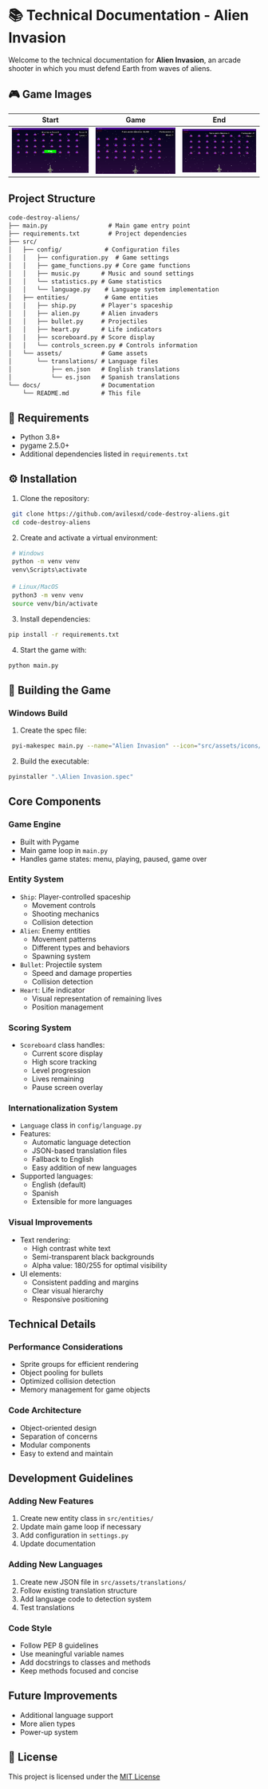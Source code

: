 # 📚 Technical Documentation - Alien Invasion

Welcome to the technical documentation for **Alien Invasion**, an arcade shooter in which you must defend Earth from waves of aliens.

## 🎮 Game Images

 | Start | Game | End |
 |-------|------|-----|
 | ![Start][game_start_url] | ![Game][game_score_url] | ![End][game_over_url] |

## Project Structure

```
code-destroy-aliens/
├── main.py                 # Main game entry point
├── requirements.txt        # Project dependencies
├── src/
│   ├── config/            # Configuration files
│   │   ├── configuration.py  # Game settings
│   │   ├── game_functions.py # Core game functions
│   │   ├── music.py      # Music and sound settings
│   │   └── statistics.py # Game statistics
│   │   └── language.py    # Language system implementation
│   ├── entities/          # Game entities
│   │   ├── ship.py       # Player's spaceship
│   │   ├── alien.py      # Alien invaders
│   │   ├── bullet.py     # Projectiles
│   │   ├── heart.py      # Life indicators
│   │   ├── scoreboard.py # Score display
│   │   └── controls_screen.py # Controls information
│   └── assets/           # Game assets
│       └── translations/ # Language files
│           ├── en.json   # English translations
│           └── es.json   # Spanish translations
└── docs/                 # Documentation
    └── README.md         # This file
```

## 🧰 Requirements

- Python 3.8+
- pygame 2.5.0+
- Additional dependencies listed in `requirements.txt`

## ⚙️ Installation

1. Clone the repository:

```bash
 git clone https://github.com/avilesxd/code-destroy-aliens.git
 cd code-destroy-aliens
```

2. Create and activate a virtual environment:

```bash
 # Windows
 python -m venv venv
 venv\Scripts\activate
 
 # Linux/MacOS
 python3 -m venv venv
 source venv/bin/activate
 ```

 3. Install dependencies:

 ```bash
 pip install -r requirements.txt
 ```

4. Start the game with:

 ```bash
 python main.py
 ```

## 🧱 Building the Game

### Windows Build

1. Create the spec file:

```bash
 pyi-makespec main.py --name="Alien Invasion" --icon="src/assets/icons/icon.ico" --onefile --noconsole --add-data="src;src" --version-file="version.txt"
 ```

 2. Build the executable:

 ```bash
 pyinstaller ".\Alien Invasion.spec"
 ```

## Core Components

### Game Engine

- Built with Pygame
- Main game loop in `main.py`
- Handles game states: menu, playing, paused, game over

### Entity System

- `Ship`: Player-controlled spaceship
  - Movement controls
  - Shooting mechanics
  - Collision detection
- `Alien`: Enemy entities
  - Movement patterns
  - Different types and behaviors
  - Spawning system
- `Bullet`: Projectile system
  - Speed and damage properties
  - Collision detection
- `Heart`: Life indicator
  - Visual representation of remaining lives
  - Position management

### Scoring System

- `Scoreboard` class handles:
  - Current score display
  - High score tracking
  - Level progression
  - Lives remaining
  - Pause screen overlay

### Internationalization System

- `Language` class in `config/language.py`
- Features:
  - Automatic language detection
  - JSON-based translation files
  - Fallback to English
  - Easy addition of new languages
- Supported languages:
  - English (default)
  - Spanish
  - Extensible for more languages

### Visual Improvements

- Text rendering:
  - High contrast white text
  - Semi-transparent black backgrounds
  - Alpha value: 180/255 for optimal visibility
- UI elements:
  - Consistent padding and margins
  - Clear visual hierarchy
  - Responsive positioning

## Technical Details

### Performance Considerations

- Sprite groups for efficient rendering
- Object pooling for bullets
- Optimized collision detection
- Memory management for game objects

### Code Architecture

- Object-oriented design
- Separation of concerns
- Modular components
- Easy to extend and maintain


## Development Guidelines

### Adding New Features

1. Create new entity class in `src/entities/`
2. Update main game loop if necessary
3. Add configuration in `settings.py`
4. Update documentation

### Adding New Languages

1. Create new JSON file in `src/assets/translations/`
2. Follow existing translation structure
3. Add language code to detection system
4. Test translations

### Code Style

- Follow PEP 8 guidelines
- Use meaningful variable names
- Add docstrings to classes and methods
- Keep methods focused and concise

## Future Improvements

- Additional language support
- More alien types
- Power-up system

## 📄 License

This project is licensed under the [MIT License](../LICENSE)

<!-- IMAGES -->
 [game_start_url]: https://raw.githubusercontent.com/avilesxd/code-destroy-aliens/refs/heads/main/docs/images/game_start.png
 [game_over_url]: https://raw.githubusercontent.com/avilesxd/code-destroy-aliens/refs/heads/main/docs/images/game_over.png
 [game_score_url]: https://raw.githubusercontent.com/avilesxd/code-destroy-aliens/refs/heads/main/docs/images/game_score.png

